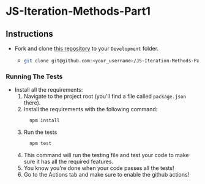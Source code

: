 # JS-Iteration-Methods-Part1

## Instructions

- Fork and clone [this repository](https://github.com/JoinCODED/JS-Iteration-Methods-Part1) to your `Development` folder.
  - ```bash
    git clone git@github.com:<your_username>/JS-Iteration-Methods-Part1.git
    ```

### Running The Tests

- Install all the requirements:
  1.  Navigate to the project root (you'll find a file called `package.json` there).
  2.  Install the requirements with the following command:
      ```bash
        npm install
      ```
  3.  Run the tests
      ```bash
        npm test
      ```
  4.  This command will run the testing file and test your code to make sure it has all the required features.
  5.  You know you're done when your code passes all the tests!
  6.  Go to the Actions tab and make sure to enable the github actions!
